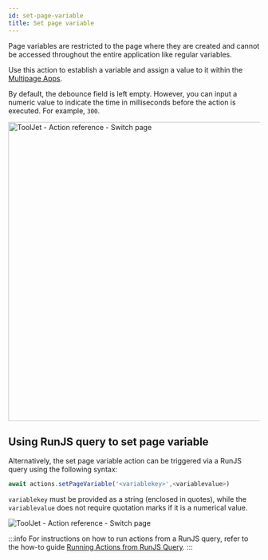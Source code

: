 ```yaml
---
id: set-page-variable
title: Set page variable
---
```


Page variables are restricted to the page where they are created and cannot be accessed throughout the entire application like regular variables.

Use this action to establish a variable and assign a value to it within the [Multipage Apps](/docs/tutorial/pages).

By default, the debounce field is left empty. However, you can input a numeric value to indicate the time in milliseconds before the action is executed. For example, `300`.

<div style={{textAlign: 'center'}}>

<img className="screenshot-full" src="/img/actions/page/setpagevar2.png" alt="ToolJet - Action reference - Switch page" width="600"/>

</div>

## Using RunJS query to set page variable

Alternatively, the set page variable action can be triggered via a RunJS query using the following syntax:
```js
await actions.setPageVariable('<variablekey>',<variablevalue>)
```

`variablekey` must be provided as a string (enclosed in quotes), while the `variablevalue` does not require quotation marks if it is a numerical value.

<div style={{textAlign: 'center'}}>

<img className="screenshot-full" src="/img/actions/page/setpagevar33.png" alt="ToolJet - Action reference - Switch page" />

</div>

:::info
For instructions on how to run actions from a RunJS query, refer to the how-to guide [Running Actions from RunJS Query](/docs/how-to/run-actions-from-runjs).
:::

